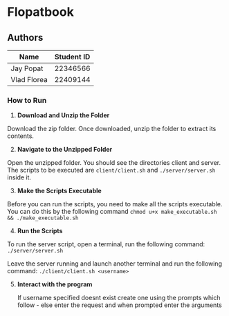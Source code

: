 # Flopatbook

## Authors

| Name     | Student ID |
|-----------|------------|
| Jay Popat | 22346566    |
| Vlad Florea | 22409144    |

### How to Run

1. **Download and Unzip the Folder**

  Download the zip folder. Once downloaded, unzip the folder to extract its contents.

2. **Navigate to the Unzipped Folder**

  Open the unzipped folder. You should see the directories client and server. The scripts to be executed are `client/client.sh` and `./server/server.sh` inside it.

3. **Make the Scripts Executable**

  Before you can run the scripts, you need to make all the scripts executable. You can do this by the following command
  `chmod u+x make_executable.sh && ./make_executable.sh`

4. **Run the Scripts**

  To run the server script, open a terminal, run the following command:
  `./server/server.sh`

  Leave the server running and launch another terminal and run the following command:
  `./client/client.sh <username>`

5. **Interact with the program**

    If username specified doesnt exist create one using the prompts which follow - else enter the request and when prompted enter the arguments

    



